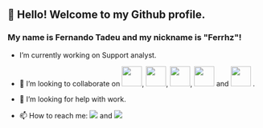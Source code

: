 ## 👋 Hello! Welcome to my Github profile.
### My name is Fernando Tadeu and my nickname is "Ferrhz"!

- I’m currently working on Support analyst. 

- 👯 I’m looking to collaborate on <img src="https://cdn.jsdelivr.net/gh/devicons/devicon/icons/github/github-original-wordmark.svg" width="40" height="40"/>, <img src= "https://cdn.jsdelivr.net/gh/devicons/devicon/icons/css3/css3-original-wordmark.svg" width="40" height="40"/>, <img src= "https://cdn.jsdelivr.net/gh/devicons/devicon/icons/javascript/javascript-original.svg" width="40" height="40"/>, <img src="https://cdn.jsdelivr.net/gh/devicons/devicon/icons/nodejs/nodejs-original.svg" width="40" height="40" /> and <img src="https://cdn.jsdelivr.net/gh/devicons/devicon/icons/react/react-original-wordmark.svg" width="40" height="40" /> .

- 🤔 I’m looking for help with work.

- 📫 How to reach me: <a href = "mailto:fernando_tadeu@yahoo.com"><img src="https://img.shields.io/badge/Gmail-D14836?style=for-the-badge&logo=gmail&logoColor=white" target="_blank"></a> and  <a href="https://www.linkedin.com/in/fernando-tadeu-silva-de-oliveira-70b12610b" target="_blank"><img src="https://img.shields.io/badge/-LinkedIn-%230077B5?style=for-the-badge&logo=linkedin&logoColor=white" target="_blank"></a>   


